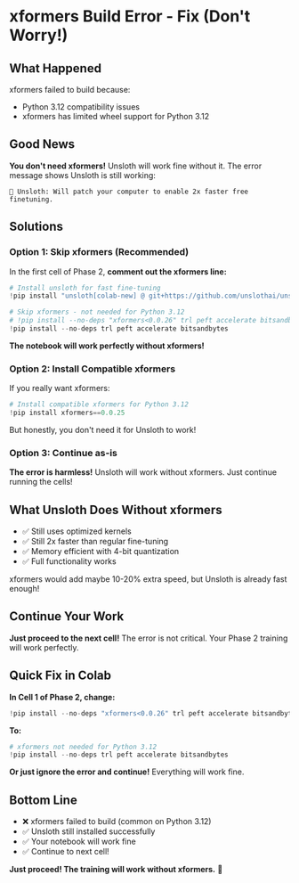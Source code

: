 # xformers Build Error - Fix (Don't Worry!)

## What Happened

xformers failed to build because:
- Python 3.12 compatibility issues
- xformers has limited wheel support for Python 3.12

## Good News

**You don't need xformers!** Unsloth will work fine without it. The error message shows Unsloth is still working:

```
🦥 Unsloth: Will patch your computer to enable 2x faster free finetuning.
```

## Solutions

### Option 1: Skip xformers (Recommended)

In the first cell of Phase 2, **comment out the xformers line:**

```python
# Install unsloth for fast fine-tuning
!pip install "unsloth[colab-new] @ git+https://github.com/unslothai/unsloth.git"

# Skip xformers - not needed for Python 3.12
# !pip install --no-deps "xformers<0.0.26" trl peft accelerate bitsandbytes
!pip install --no-deps trl peft accelerate bitsandbytes
```

**The notebook will work perfectly without xformers!**

### Option 2: Install Compatible xformers

If you really want xformers:

```python
# Install compatible xformers for Python 3.12
!pip install xformers==0.0.25
```

But honestly, you don't need it for Unsloth to work!

### Option 3: Continue as-is

**The error is harmless!** Unsloth will work without xformers. Just continue running the cells!

## What Unsloth Does Without xformers

- ✅ Still uses optimized kernels
- ✅ Still 2x faster than regular fine-tuning
- ✅ Memory efficient with 4-bit quantization
- ✅ Full functionality works

xformers would add maybe 10-20% extra speed, but Unsloth is already fast enough!

## Continue Your Work

**Just proceed to the next cell!** The error is not critical. Your Phase 2 training will work perfectly.

## Quick Fix in Colab

**In Cell 1 of Phase 2, change:**

```python
!pip install --no-deps "xformers<0.0.26" trl peft accelerate bitsandbytes
```

**To:**

```python
# xformers not needed for Python 3.12
!pip install --no-deps trl peft accelerate bitsandbytes
```

**Or just ignore the error and continue!** Everything will work fine.

## Bottom Line

- ❌ xformers failed to build (common on Python 3.12)
- ✅ Unsloth still installed successfully
- ✅ Your notebook will work fine
- ✅ Continue to next cell!

**Just proceed! The training will work without xformers.** 🚀

